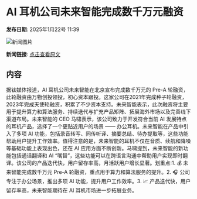 # AI 耳机公司未来智能完成数千万元融资

**发布日期**: 2025年1月22号 11:39

![新闻图片](https://upload.chinaz.com/2025/0122/6387314274094460998996850.png)

**新闻链接**: [点击查看原文](https://www.aibase.com/zh/news/14928)

## 内容

据钛媒体报道，AI 耳机公司未来智能在北京宣布完成数千万元的 Pre-A 轮融资，此轮融资由万物创投领投，初心资本跟投。这家公司在2021年完成种子轮融资，2023年完成天使轮融资，积累了不少资本支持。未来智能表示，此次融资将主要用于提升算力和算法服务、持续迭代与扩充产品矩阵、拓展海外市场以及完善线下渠道布局。未来智能的 CEO 马啸表示，该公司致力于开发符合当前 AI 发展特点的耳机产品，选择了一个更贴近用户的场景 —— 办公耳机。未来智能在产品中引入了多项 AI 功能，包括录音转写、同传听译、摘要总结、待办提取等，这些功能帮助用户提升工作效率。值得注意的是，未来智能的耳机不仅在音质、续航和降噪等基础功能上表现出色，还在 AI 应用方面不断创新。马啸提到，未来智能的新功能包括通话翻译和 AI “嘴替”，这些功能可以在跨语言沟通中帮助用户实现即时翻译。该公司的产品迭代快，用户留存率高，月活跃用户增长显著。划重点:1. 💰 未来智能完成数千万元 Pre-A 轮融资，重点用于算力和算法服务的提升。2. 🎧 公司专注于办公场景，推出多项 AI 功能，提升用户工作效率。3. 📈 产品迭代快，用户留存率高，未来智能期待在 AI 耳机市场进一步拓展业务。
